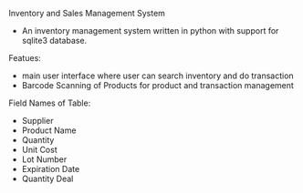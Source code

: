 Inventory and Sales Management System

+ An inventory management system written in python with support for sqlite3 database.



Featues:

+ main user interface where user can search inventory and do transaction
+ Barcode Scanning of Products for product and transaction management

Field Names of Table:
+ Supplier
+ Product Name
+ Quantity
+ Unit Cost
+ Lot Number
+ Expiration Date
+ Quantity Deal
